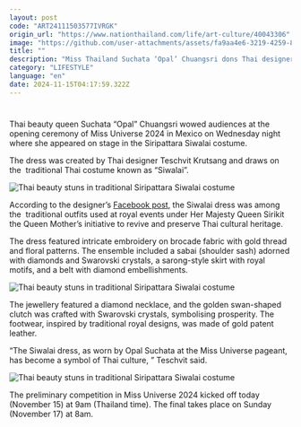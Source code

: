 ```yaml
---
layout: post
code: "ART24111503577IVRGK"
origin_url: "https://www.nationthailand.com/life/art-culture/40043306"
image: "https://github.com/user-attachments/assets/fa9aa4e6-3219-4259-8278-1525c95f5d6b"
title: ""
description: "Miss Thailand Suchata ‘Opal’ Chuangsri dons Thai designer Teschvit Krutsang’s creation inspired by a traditional outfit worn at royal events"
category: "LIFESTYLE"
language: "en"
date: 2024-11-15T04:17:59.322Z
---
```


# 









Thai beauty queen Suchata “Opal” Chuangsri wowed audiences at the opening ceremony of Miss Universe 2024 in Mexico on Wednesday night where she appeared on stage in the Siripattara Siwalai costume.

The dress was created by Thai designer Teschvit Krutsang and draws on the  traditional Thai costume known as “Siwalai”.

  ![Thai beauty stuns in traditional Siripattara Siwalai costume](https://github.com/user-attachments/assets/69b87557-de85-4ee1-9f15-923030e2ffde)

According to the designer’s [Facebook post](https://www.facebook.com/color.dss/?_rdr), the Siwalai dress was among the  traditional outfits used at royal events under Her Majesty Queen Sirikit the Queen Mother’s initiative to revive and preserve Thai cultural heritage.

The dress featured intricate embroidery on brocade fabric with gold thread and floral patterns. The ensemble included a sabai (shoulder sash) adorned with diamonds and Swarovski crystals, a sarong-style skirt with royal motifs, and a belt with diamond embellishments.

  ![Thai beauty stuns in traditional Siripattara Siwalai costume](https://github.com/user-attachments/assets/f3e1c955-6a23-46cd-991c-fdbdc7dc1eaf)

The jewellery featured a diamond necklace, and the golden swan-shaped clutch was crafted with Swarovski crystals, symbolising prosperity. The footwear, inspired by traditional royal designs, was made of gold patent leather.

“The Siwalai dress, as worn by Opal Suchata at the Miss Universe pageant, has become a symbol of Thai culture, ” Teschvit said.

  ![Thai beauty stuns in traditional Siripattara Siwalai costume](https://github.com/user-attachments/assets/ffad2c07-2aa1-4d46-86e3-68564897923b)

The preliminary competition in Miss Universe 2024 kicked off today (November 15) at 9am (Thailand time). The final takes place on Sunday (November 17) at 8am.

